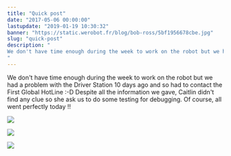 ```yaml
---
title: "Quick post"
date: "2017-05-06 00:00:00"
lastupdate: "2019-01-19 10:30:32"
banner: "https://static.werobot.fr/blog/bob-ross/5bf1956678cbe.jpg"
slug: "quick-post"
description: " 
We don't have time enough during the week to work on the robot but we had a problem with the Driver Station 10 days ago and so had to contact the Firs
"
---
```

We don't have time enough during the week to work on the robot but we had a problem with the Driver Station 10 days ago and so had to contact the First Global HotLine :-D
Despite all the information we gave, Caitlin didn't find any clue so she ask us to do some testing for debugging.
Of course, all went perfectly today !!


![](https://static.werobot.fr/blog/bob-ross/5bf1956678cbe.jpg)

![](https://static.werobot.fr/blog/bob-ross/5bf19574f10b3.jpg)

![](https://static.werobot.fr/blog/bob-ross/5bf1958a10442.gif)
    